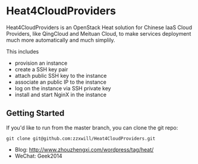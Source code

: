 # Heat4CloudProviders
Heat4CloudProviders is an OpenStack Heat solution for Chinese IaaS Cloud Providers, like QingCloud and Meituan Cloud, to 
make services deployment much more automatically and much simplily. 

This includes
* provision an instance
* create a SSH key pair
* attach public SSH key to the instance
* associate an public IP to the instance
* log on the instance via SSH private key
* install and start NginX in the instance

Getting Started
---------------

If you'd like to run from the master branch, you can clone the git repo:

    git clone git@github.com:zzxwill/Heat4CloudProviders.git


* Blog: http://www.zhouzhengxi.com/wordpress/tag/heat/
* WeChat: Geek2014
